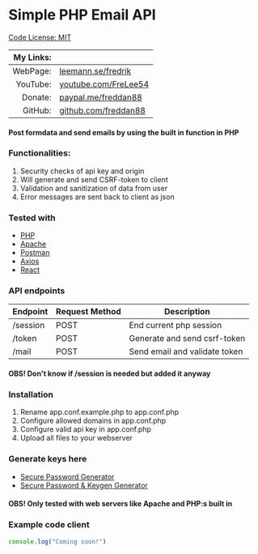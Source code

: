 # Simple PHP Email API

[Code License: MIT](https://choosealicense.com/licenses/mit/)

| My Links: |                                                               |
| --------: | ------------------------------------------------------------- |
|  WebPage: | [leemann.se/fredrik](http://www.leemann.se/fredrik)           |
|  YouTube: | [youtube.com/FreLee54](https://www.youtube.com/user/FreLee54) |
|   Donate: | [paypal.me/freddan88](https://www.paypal.me/freddan88)        |
|   GitHub: | [github.com/freddan88](https://github.com/freddan88)          |

#### Post formdata and send emails by using the built in function in PHP

### Functionalities:

1. Security checks of api key and origin
2. Will generate and send CSRF-token to client
3. Validation and sanitization of data from user
4. Error messages are sent back to client as json

### Tested with

-   [PHP](https://www.php.net)
-   [Apache](https://www.apache.org)
-   [Postman](https://www.postman.com)
-   [Axios](https://www.npmjs.com/package/axios)
-   [React](https://reactjs.org)

### API endpoints

| Endpoint | Request Method | Description                   |
| -------- | -------------- | ----------------------------- |
| /session | POST           | End current php session       |
| /token   | POST           | Generate and send csrf-token  |
| /mail    | POST           | Send email and validate token |

#### OBS! Don't know if /session is needed but added it anyway

### Installation

1. Rename app.conf.example.php to app.conf.php
2. Configure allowed domains in app.conf.php
3. Configure valid api key in app.conf.php
4. Upload all files to your webserver

### Generate keys here

-   [Secure Password Generator](https://passwordsgenerator.net)
-   [Secure Password & Keygen Generator](https://randomkeygen.com)

#### OBS! Only tested with web servers like Apache and PHP:s built in

### Example code client

```Javascript
console.log("Coming soon!")
```
